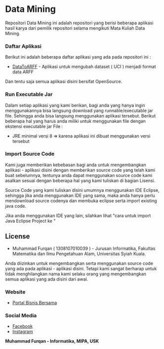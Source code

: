 # Data Mining

Repositori Data Mining ini adalah repositori yang berisi beberapa aplikasi hasil karya dari pemilik repositori selama mengikuti Mata Kuliah Data Mining.

### Daftar Aplikasi

Berikut ini adalah beberapa daftar aplikasi yang ada pada repositori ini :

* [DataToARFF] - Aplikasi untuk mengubah dataset ( UCI ) menjadi format data ARFF

Dan tentu saja semua aplikasi disini bersifat OpenSource.

### Run Executable Jar

Dalam setiap aplikasi yang kami berikan, bagi anda yang hanya ingin menggunakannya bisa langsung download yang runnable/executable jar file. Sehingga anda bisa langsung menggunakan aplikasi tersebut. Berikut beberapa hal yang harus anda miliki untuk menggunakan file dengan ekstensi executable jar File :

* JRE minimal versi 8 => karena aplikasi ini dibuat menggunakan versi tersebut

### Import Source Code

Kami juga memberikan kebebasan bagi anda untuk mengembangkan aplikasi - aplikasi disini dengan memberikan source code yang telah kami buat sebelumnya, tentunya anda dapat menggunakan source code kami asalkan sesuai dengan beberapa hal yang kami tuliskan di bagian Lisensi.

Source Code yang kami tuliskan disini umumnya menggunakan IDE Eclipse, sehingga jika anda menggunakan IDE yang sama, maka anda hanya perlu mendownload source codenya dan membuka eclipse serta import existing java code.

Jika anda menggunakan IDE yang lain, silahkan lihat "cara untuk import Java Eclipse Project ke <IDE yang anda gunakan>"

License
----

* Muhammad Furqan ( 1308107010039 ) - Jurusan Informatika, Fakultas Matematika dan Ilmu Pengetahuan Alam, Universitas Syiah Kuala.

Anda diizinkan untuk mengembangkan serta menggunakan source code yang ada pada aplikasi - aplikasi disini. Tetapi kami sangat berharap untuk tidak menghilangkan nama kami selaku orang yang mengembangkan semua aplikasi yang ada disini dari awal.

### Website

* [Portal Bisnis Bersama][pbb]

### Social Media

* [Facebook][facebook]
* [Instagram][ig]



**Muhammad Furqan - Informatika, MIPA, USK**

   [pbb]: <http://www.portalbisnisbersama.com>
   [DataToARFF]: <https://github.com/fueerqan/Data-Mining/tree/master/DataToARFF>
   [facebook]: <https://www.facebook.com/furqan.muslim>
   [ig]: <https://instagram.com/muhammadfurqan39/>

